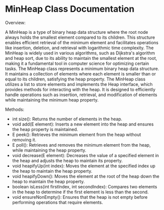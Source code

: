 # MinHeap Class Documentation

Overview:

A MinHeap is a type of binary heap data structure where the root node always holds the smallest element compared to its children. This structure enables efficient retrieval of the minimum element and facilitates operations like insertion, deletion, and retrieval with logarithmic time complexity. The MinHeap is widely used in various algorithms, such as Dijkstra's algorithm and heap sort, due to its ability to maintain the smallest element at the root, making it a fundamental tool in computer science for optimizing certain tasks. The MinHeap class represents a minimum binary heap data structure. It maintains a collection of elements where each element is smaller than or equal to its children, satisfying the heap property. The MinHeap class utilizes a list to store elements and implements the Heap interface, which provides methods for interacting with the heap. It is designed to efficiently handle operations such as insertion, retrieval, and modification of elements while maintaining the minimum heap property.

Methods: 

* int size(): Returns the number of elements in the heap.
* void add(E element): Inserts a new element into the heap and ensures the heap property is maintained.
* E peek(): Retrieves the minimum element from the heap without removing it.
* E poll(): Retrieves and removes the minimum element from the heap, while maintaining the heap property.
* void decrease(E element): Decreases the value of a specified element in the heap and adjusts the heap to maintain its property.
* void heapifyUp(int index): Moves the element at the specified index up the heap to maintain the heap property.
* void heapifyDown(): Moves the element at the root of the heap down the heap to maintain the heap property.
* boolean isLess(int firstIndex, int secondIndex): Compares two elements in the heap to determine if the first element is less than the second.
* void ensureNonEmpty(): Ensures that the heap is not empty before performing operations that require elements.

